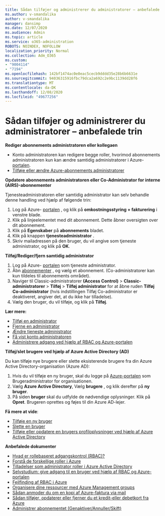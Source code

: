 ```yaml
---
title: Sådan tilføjer og administrerer du administratorer – anbefalede trin
ms.author: v-smandalika
author: v-smandalika
manager: dansimp
ms.date: 12/07/2020
ms.audience: Admin
ms.topic: article
ms.service: o365-administration
ROBOTS: NOINDEX, NOFOLLOW
localization_priority: Normal
ms.collection: Adm_O365
ms.custom:
- "9004114"
- "7194"
ms.openlocfilehash: 142bf1474ac0e0eac5cecb9dddd35e28b6b6631e
ms.sourcegitcommit: 94036315916fbc79dca2a692c2e9bc1139dd28f6
ms.translationtype: MT
ms.contentlocale: da-DK
ms.lasthandoff: 12/08/2020
ms.locfileid: "49677256"
---
```

# <a name="how-to-add-and-manage-adminstrators---recommended-steps"></a>Sådan tilføjer og administrerer du administratorer – anbefalede trin

**Rediger abonnements administratoren eller kollegaen**

- Konto administratoren kan redigere begge roller, hvorimod abonnements administratoren kun kan ændre samtidig administratorer i Azure- [portalen](https://ms.portal.azure.com/#home).
- [Tilføje eller ændre Azure-abonnements administratorer](https://docs.microsoft.com/azure/cost-management-billing/manage/add-change-subscription-administrator)

**Opdatere abonnements administratoren eller Co-Administrator for interne (AIRS)-abonnementer**

Tjenesteadministratoren eller samtidig administrator kan selv behandle denne handling ved hjælp af følgende trin:

1. Log på Azure- [portalen](https://ms.portal.azure.com/#home) , og klik på **omkostningsstyring + fakturering** i venstre blade.
2. Klik på linjeelementet med dit abonnement. Dette åbner oversigten over dit abonnement.
3. Klik på **Egenskaber** på **abonnements** bladet. 
4. Klik på knappen **tjenesteadministrator** .
5. Skriv mailadressen på den bruger, du vil angive som tjeneste administrator, og klik på **OK**.

**Tilføj/Rediger/fjern samtidig administrator**

1. Log på Azure- [portalen](https://ms.portal.azure.com/#home) som tjeneste administrator.
2. Åbn [abonnementer](https://ms.portal.azure.com/#blade/Microsoft_Azure_Billing/SubscriptionsBlade) , og vælg et abonnement. (Co-administratorer kan kun tildeles til abonnements området).
3. Naviger til Classic-administratorer **(Access Control)**  >  **Classic-administratorer**  >  **Tilføj**  >  **Tilføj administrator** for at åbne ruden **Tilføj Co-administrator** (hvis indstillingen Tilføj Co-administrator er deaktiveret, angiver det, at du ikke har tilladelse).
4. Vælg den bruger, du vil tilføje, og klik på **Tilføj**.

**Lær mere:**
- [Tilføj en administrator](https://docs.microsoft.com/azure/role-based-access-control/classic-administrators)
- [Fjerne en administrator](https://docs.microsoft.com/azure/role-based-access-control/classic-administrators)
- [Ændre tjeneste administrator](https://docs.microsoft.com/azure/role-based-access-control/classic-administrators)
- [Få vist konto administratoren](https://docs.microsoft.com/azure/role-based-access-control/classic-administrators)
- [Administrere adgang ved hjælp af RBAC og Azure-portalen](https://docs.microsoft.com/azure/role-based-access-control/role-assignments-portal)

**Tilføj/slet brugere ved hjælp af Azure Active Directory (AD)**

Du kan tilføje nye brugere eller slette eksisterende brugere fra din Azure Active Directory-organisation (Azure AD):

1. Hvis du vil tilføje en ny bruger, skal du logge på [Azure-portalen](https://ms.portal.azure.com/#home) som Brugeradministrator for organisationen.
2. Vælg **Azure Active Directory**, Vælg **brugere** , og klik derefter på **ny bruger**.
3. På siden **bruger** skal du udfylde de nødvendige oplysninger. Klik på **Opret**. Brugeren oprettes og føjes til din Azure AD-lejer.

**Få mere at vide**:

- [Tilføje en ny bruger](https://docs.microsoft.com/azure/active-directory/fundamentals/add-users-azure-active-directory)
- [Slette en bruger](https://docs.microsoft.com/azure/active-directory/fundamentals/add-users-azure-active-directory)
- [Tilføje eller opdatere en brugers profiloplysninger ved hjælp af Azure Active Directory](https://docs.microsoft.com/azure/active-directory/fundamentals/active-directory-users-profile-azure-portal)

**Anbefalede dokumenter**

- [Hvad er rollebaseret adgangskontrol (RBAC)?](https://docs.microsoft.com/azure/role-based-access-control/overview)
- [Forstå de forskellige roller i Azure](https://docs.microsoft.com/azure/role-based-access-control/rbac-and-directory-admin-roles)
- [Tilladelser som administrator roller i Azure Active Directory](https://docs.microsoft.com/azure/active-directory/roles/permissions-reference)
- [Selvstudium: give adgang til en bruger ved hjælp af RBAC og Azure-portalen](https://docs.microsoft.com/azure/role-based-access-control/quickstart-assign-role-user-portal)
- [Fejlfinding af RBAC i Azure](https://docs.microsoft.com/azure/role-based-access-control/troubleshooting)
- [Organisere dine ressourcer med Azure Management groups](https://docs.microsoft.com/azure/governance/management-groups/overview)
- [Sådan anmoder du om en kopi af Azure-faktura via mail](https://azure.microsoft.com/en-us/blog/azure-email-invoices/)
- [Sådan tilføjer, opdaterer eller fjerner du et kredit-eller debetkort fra Azure](https://docs.microsoft.com/azure/cost-management-billing/manage/change-credit-card)
- [Administrer abonnementet (Genaktiver/Annuller/Skift)](https://docs.microsoft.com/azure/cost-management-billing/manage/subscription-disabled)



